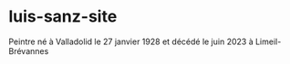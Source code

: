 # luis-sanz-site
Peintre né à Valladolid le 27 janvier 1928 et décédé le juin 2023 à Limeil-Brévannes
